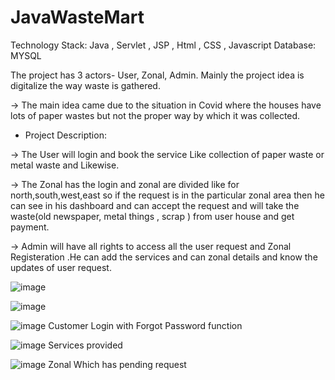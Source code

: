 # JavaWasteMart

Technology Stack: Java , Servlet , JSP , Html , CSS , Javascript
Database: MYSQL

The project has 3 actors- User, Zonal, Admin. Mainly the project idea is digitalize the way waste is gathered.

-> The main idea came due to the situation in Covid where the houses have lots of paper wastes but not the proper way by which it was collected.

* Project Description: 

-> The User will login and book the service Like collection of paper waste or metal waste and Likewise.

-> The Zonal has the login and zonal are divided like for north,south,west,east so if the request is in the particular zonal area then he can see in his dashboard and 
   can accept the request and will take the waste(old
  newspaper, metal things , scrap ) from user house and get payment.
  
-> Admin will have all rights to access all the user request and Zonal Registeration .He can add the services and can zonal details and know the updates of user request.

![image](https://user-images.githubusercontent.com/83771099/206998196-e048fb46-aa68-4ec5-a45c-064f162e595b.png)

![image](https://user-images.githubusercontent.com/83771099/206998409-990d2b16-9d25-4bbb-94fb-e55e22e9d594.png)

![image](https://user-images.githubusercontent.com/83771099/206998820-b066382b-2263-49e4-bdb8-b4fa250675d2.png)
Customer Login with Forgot Password function

![image](https://user-images.githubusercontent.com/83771099/206998995-65e64b0b-afe3-48e2-b176-6160a9f79366.png)
 Services provided

![image](https://user-images.githubusercontent.com/83771099/206999265-9ceec4ed-64e3-4e6a-b4ff-9f10ce617919.png)
Zonal Which has pending request


